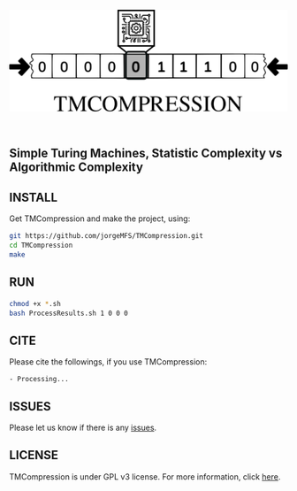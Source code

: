 <p align="center">
<img src="icons/logo.png" alt="TMCompression" width="600" border="0" /></p>
<br>
<p align="center">
</p>

## Simple Turing Machines, Statistic Complexity vs Algorithmic Complexity

## INSTALL
Get TMCompression and make the project, using:
```bash
git https://github.com/jorgeMFS/TMCompression.git
cd TMCompression
make
```
## RUN

```bash
chmod +x *.sh
bash ProcessResults.sh 1 0 0 0
```


## CITE
Please cite the followings, if you use TMCompression:

    - Processing...

## ISSUES
Please let us know if there is any
[issues](https://github.com/jorgeMFS/TMCompression/issues).

## LICENSE
TMCompression is under GPL v3 license. For more information, click
[here](http://www.gnu.org/licenses/gpl-3.0.html).